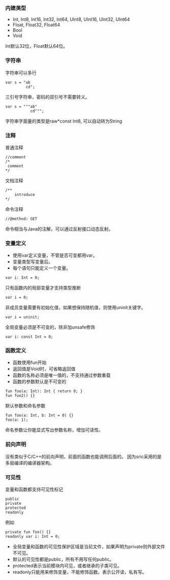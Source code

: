 ### 内建类型
- Int, Int8, Int16, Int32, Int64, UInt8, UInt16, UInt32, UInt64
- Float, Float32, Float64
- Bool
- Void

Int默认32位，Float默认64位。

### 字符串
字符串可以多行
```
var s = "ab
         cd";
```
三引号字符串，密码的双引号不需要转义。
```
var s = """ab"
           cd""";
```
字符串字面量的类型是raw*const Int8, 可以自动转为String

### 注释
普通注释
```
//comment
/*
 comment
*/
```
文档注释
```
/**
    introduce
*/
```
命令注释
```
//@method: GET
```
命令相当与Java的注解，可以通过反射接口动态反射。

### 变量定义
- 使用var定义变量，不管是否可变都用var。
- 变量类型写变量后。
- 每个语句只能定义一个变量。
```
var i: Int = 0;
```

只有函数内的局部变量才支持类型推断
```
var i = 0;
```

非成员变量需要有初始化值，如果想保持随机值，则使用uninit关键字。
```
var i = uninit;
```

全局变量必须是不可变的，除非加unsafe修饰
```
var i: const Int = 0;
```



### 函数定义
- 函数使用fun开始
- 返回值是Void时，可省略返回值
- 函数的名称必须是唯一值的，不支持通过参数重载
- 函数的参数默认是不可变的
```
fun foo(a: Int): Int { return 0; }
fun foo2() {}
```
默认参数和命名参数
```
fun foo(a: Int, b: Int = 0) {}
foo(a: 1);
```
命名参数让你能显式写出参数名称，增加可读性。

### 前向声明
没有类似于C/C++的前向声明，前面的函数也能调用后面的。
因为sric采用的是多层编译的编译器架构。

### 可见性
变量和函数都支持可见性标记
```
public
private
protected
readonly
```
例如
```
private fun foo() {}
readonly var i: Int = 0;
```
- 全局变量和函数的可见性保护区域是当前文件，如果声明为private则外部文件不可见。
- 默认的可见性都是public，所有不用写任何public。
- protected表示当前模块内可见，或者继承的子类可见。
- readonly只能用来修饰变量，不能修饰函数。表示公开读，私有写。
